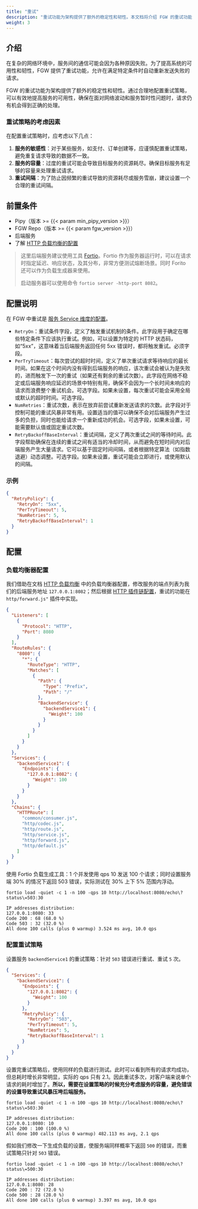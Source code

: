 ```yaml
---
title: "重试"
description: "重试功能为架构提供了额外的稳定性和韧性。本文档将介绍 FGW 的重试功能"
weight: 3
---
```


## 介绍

在复杂的网络环境中，服务间的通信可能会因为各种原因失败。为了提高系统的可用性和韧性，FGW 提供了重试功能，允许在满足特定条件时自动重新发送失败的请求。

FGW 的重试功能为架构提供了额外的稳定性和韧性。通过合理地配置重试策略，可以有效地提高服务的可用性，确保在面对网络波动和服务暂时性问题时，请求仍有机会得到正确的处理。

### 重试策略的考虑因素

在配置重试策略时，应考虑以下几点：

1. **服务的敏感性**：对于某些服务，如支付、订单创建等，应谨慎配置重试策略，避免重复请求导致的数据不一致。
2. **服务的容量**：过度的重试可能会导致目标服务的资源耗尽。确保目标服务有足够的容量来处理重试请求。
3. **重试间隔**：为了防止因频繁的重试导致的资源耗尽或服务雪崩，建议设置一个合理的重试间隔。

## 前置条件

- Pipy（版本 >= {{< param min_pipy_version >}}）
- FGW Repo（版本 >= {{< param fgw_version >}}）
- 后端服务
- 了解 [HTTP 负载均衡的配置](/features/http-load-balancer/)

> 这里后端服务建议使用工具 [Fortio](https://fortio.org)。Fortio 作为服务器运行时，可以在请求时指定延迟、响应状态，及其分布，非常方便测试熔断场景。同时 Forito 还可以作为负载生成器来使用。
>
> 启动服务器可以使用命令 `fortio server -http-port 8082`。

## 配置说明

在 FGW 中重试是 [服务 Service 维度的配置](/reference/configuration/#41-服务-配置格式)。

- `RetryOn`：重试条件字段，定义了触发重试机制的条件。此字段用于确定在哪些特定条件下应该执行重试。例如，可以设置为特定的 HTTP 状态码，如“5xx”，这意味着当后端服务返回任何 5xx 错误时，都将触发重试。必须字段。
- `PerTryTimeout`：每次尝试的超时时间，定义了单次重试请求等待响应的最长时间。如果在这个时间内没有得到后端服务的响应，该次重试会被认为是失败的，进而触发下一次的重试（如果还有剩余的重试次数）。此字段在网络不稳定或后端服务响应延迟的场景中特别有用，确保不会因为一个长时间未响应的请求而浪费整个重试机会。可选字段。如果未设置，每次重试可能会采用全局或默认的超时时间。可选字段。
- `NumRetries`：重试次数，表示在放弃前尝试重新发送请求的次数。此字段对于控制可能的重试风暴非常有用。设置适当的值可以确保不会对后端服务产生过多的负担，同时也能给请求一个重新成功的机会。可选字段，如果未设置，可能需要默认值或固定重试次数。
- `RetryBackoffBaseInterval`：重试间隔，定义了两次重试之间的等待时间。此字段帮助确保在连续的重试之间有适当的冷却时间，从而避免在短时间内对后端服务产生大量请求。它可以基于固定时间间隔，或者根据特定算法（如指数退避）动态调整。可选字段。如果未设置，重试可能会立即进行，或使用默认的间隔。

### 示例

```json
{
  "RetryPolicy": {
    "RetryOn": "5xx",
    "PerTryTimeout": 5,
    "NumRetries": 5,
    "RetryBackoffBaseInterval": 1
  }
}
```

## 配置

### 负载均衡器配置

我们借助在文档 [HTTP 负载均衡](/features/http-load-balancer/) 中的负载均衡器配置，修改服务的端点列表为我们的后端服务地址 `127.0.0.1:8082`；然后根据 [HTTP 插件链配置](/reference/plugin/#http-路由)，重试的功能在 `http/forward.js"` 插件中实现。

```json
{
  "Listeners": [
    {
      "Protocol": "HTTP",
      "Port": 8080
    }
  ],
  "RouteRules": {
    "8080": {
      "*": {
        "RouteType": "HTTP",
        "Matches": [
          {
            "Path": {
              "Type": "Prefix",
              "Path": "/"
            },
            "BackendService": {
              "backendService1": {
                "Weight": 100
              }
            }
          }
        ]
      }
    }
  },
  "Services": {
    "backendService1": {
      "Endpoints": {
        "127.0.0.1:8082": {
          "Weight": 100
        }
      }
    }
  },
  "Chains": {
    "HTTPRoute": [
      "common/consumer.js",
      "http/codec.js",
      "http/route.js",
      "http/service.js",
      "http/forward.js",
      "http/default.js"
    ]
  }
}
```

使用 Fortio 负载生成工具：1 个并发使用 qps 10 发送 100 个请求；同时设置服务端 30% 的情况下返回 503 错误，实际测试在 30% 上下 5% 范围内浮动。

```shell
fortio load -quiet -c 1 -n 100 -qps 10 http://localhost:8080/echo\?status\=503:30

IP addresses distribution:
127.0.0.1:8080: 33
Code 200 : 68 (68.0 %)
Code 503 : 32 (32.0 %)
All done 100 calls (plus 0 warmup) 3.524 ms avg, 10.0 qps
```

### 配置重试策略

设置服务 `backendService1` 的重试策略：针对 `503` 错误进行重试、重试 `5` 次。

```json
{
  "Services": {
    "backendService1": {
      "Endpoints": {
        "127.0.0.1:8082": {
          "Weight": 100
        }
      },
      "RetryPolicy": {
        "RetryOn": "503",
        "PerTryTimeout": 5,
        "NumRetries": 5,
        "RetryBackoffBaseInterval": 1
      }
    }
  }
}
```

设置完重试策略后，使用同样的负载进行测试。此时可以看到所有的请求均成功，但总耗时增长非常明显，实际的 qps 只有 2.1。因此重试多次，对客户端来说单个请求的耗时增加了。**所以，需要在设置策略的时候充分考虑服务的容量，避免错误的设置导致重试风暴压垮后端服务。**

```shell
fortio load -quiet -c 1 -n 100 -qps 10 http://localhost:8080/echo\?status\=503:30

IP addresses distribution:
127.0.0.1:8080: 10
Code 200 : 100 (100.0 %)
All done 100 calls (plus 0 warmup) 482.113 ms avg, 2.1 qps
```

假如我们修改一下生成负载的设置，使服务端同样概率下返回 `500` 的错误，而重试策略只针对 `503` 错误。

```shell
fortio load -quiet -c 1 -n 100 -qps 10 http://localhost:8080/echo\?status\=500:30

IP addresses distribution:
127.0.0.1:8080: 28
Code 200 : 72 (72.0 %)
Code 500 : 28 (28.0 %)
All done 100 calls (plus 0 warmup) 3.397 ms avg, 10.0 qps
```
